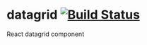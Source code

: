 # datagrid  [![Build Status](https://travis-ci.org/chrifmarwen/datagrid.svg?branch=dev)](https://travis-ci.org/chrifmarwen/datagrid)
React datagrid component
